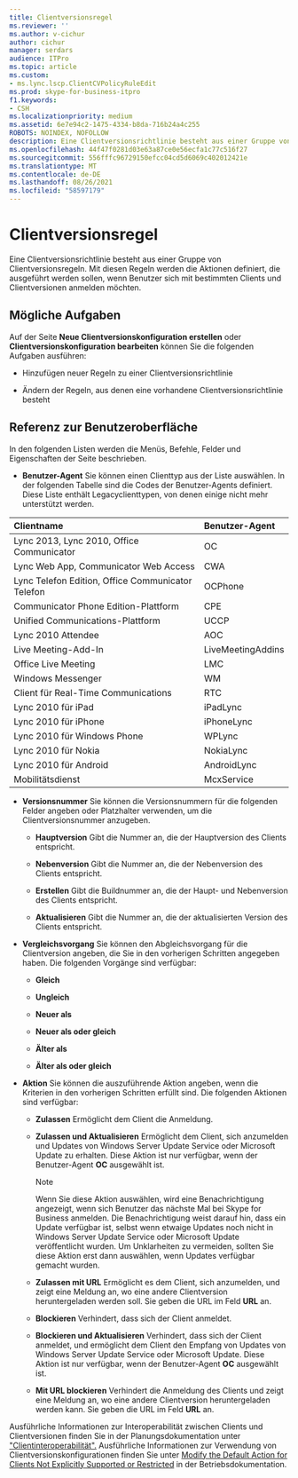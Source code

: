 ```yaml
---
title: Clientversionsregel
ms.reviewer: ''
ms.author: v-cichur
author: cichur
manager: serdars
audience: ITPro
ms.topic: article
ms.custom:
- ms.lync.lscp.ClientCVPolicyRuleEdit
ms.prod: skype-for-business-itpro
f1.keywords:
- CSH
ms.localizationpriority: medium
ms.assetid: 6e7e94c2-1475-4334-b8da-716b24a4c255
ROBOTS: NOINDEX, NOFOLLOW
description: Eine Clientversionsrichtlinie besteht aus einer Gruppe von Clientversionsregeln. Mit diesen Regeln werden die Aktionen definiert, die ausgeführt werden sollen, wenn Benutzer sich mit bestimmten Clients und Clientversionen anmelden möchten.
ms.openlocfilehash: 44f47f0281d03e63a87ce0e56ecfa1c77c516f27
ms.sourcegitcommit: 556fffc96729150efcc04cd5d6069c402012421e
ms.translationtype: MT
ms.contentlocale: de-DE
ms.lasthandoff: 08/26/2021
ms.locfileid: "58597179"
---
```

# <a name="client-version-rule"></a>Clientversionsregel

Eine Clientversionsrichtlinie besteht aus einer Gruppe von Clientversionsregeln. Mit diesen Regeln werden die Aktionen definiert, die ausgeführt werden sollen, wenn Benutzer sich mit bestimmten Clients und Clientversionen anmelden möchten.

## <a name="tasks-you-can-perform"></a>Mögliche Aufgaben

Auf der Seite **Neue Clientversionskonfiguration erstellen** oder **Clientversionskonfiguration bearbeiten** können Sie die folgenden Aufgaben ausführen:

- Hinzufügen neuer Regeln zu einer Clientversionsrichtlinie

- Ändern der Regeln, aus denen eine vorhandene Clientversionsrichtlinie besteht

## <a name="ui-reference"></a>Referenz zur Benutzeroberfläche

In den folgenden Listen werden die Menüs, Befehle, Felder und Eigenschaften der Seite beschrieben.

- **Benutzer-Agent** Sie können einen Clienttyp aus der Liste auswählen. In der folgenden Tabelle sind die Codes der Benutzer-Agents definiert. Diese Liste enthält Legacyclienttypen, von denen einige nicht mehr unterstützt werden.

|**Clientname**|**Benutzer-Agent**|
|:-----|:-----|
|Lync 2013, Lync 2010, Office Communicator  <br/> |OC  <br/> |
|Lync Web App, Communicator Web Access  <br/> |CWA  <br/> |
|Lync Telefon Edition, Office Communicator Telefon  <br/> |OCPhone  <br/> |
|Communicator Phone Edition-Plattform  <br/> |CPE  <br/> |
|Unified Communications-Plattform  <br/> |UCCP  <br/> |
|Lync 2010 Attendee  <br/> |AOC  <br/> |
|Live Meeting-Add-In  <br/> |LiveMeetingAddins  <br/> |
|Office Live Meeting  <br/> |LMC  <br/> |
|Windows Messenger  <br/> |WM  <br/> |
|Client für Real-Time Communications  <br/> |RTC  <br/> |
|Lync 2010 für iPad  <br/> |iPadLync  <br/> |
|Lync 2010 für iPhone  <br/> |iPhoneLync  <br/> |
|Lync 2010 für Windows Phone  <br/> |WPLync  <br/> |
|Lync 2010 für Nokia  <br/> |NokiaLync  <br/> |
|Lync 2010 für Android  <br/> |AndroidLync  <br/> |
|Mobilitätsdienst  <br/> |McxService  <br/> |

- **Versionsnummer** Sie können die Versionsnummern für die folgenden Felder angeben oder Platzhalter verwenden, um die Clientversionsnummer anzugeben.

  - **Hauptversion** Gibt die Nummer an, die der Hauptversion des Clients entspricht.

  - **Nebenversion** Gibt die Nummer an, die der Nebenversion des Clients entspricht.

  - **Erstellen** Gibt die Buildnummer an, die der Haupt- und Nebenversion des Clients entspricht.

  - **Aktualisieren** Gibt die Nummer an, die der aktualisierten Version des Clients entspricht.

- **Vergleichsvorgang** Sie können den Abgleichsvorgang für die Clientversion angeben, die Sie in den vorherigen Schritten angegeben haben. Die folgenden Vorgänge sind verfügbar:

  - **Gleich**

  - **Ungleich**

  - **Neuer als**

  - **Neuer als oder gleich**

  - **Älter als**

  - **Älter als oder gleich**

- **Aktion** Sie können die auszuführende Aktion angeben, wenn die Kriterien in den vorherigen Schritten erfüllt sind. Die folgenden Aktionen sind verfügbar:

  - **Zulassen** Ermöglicht dem Client die Anmeldung.

  - **Zulassen und Aktualisieren** Ermöglicht dem Client, sich anzumelden und Updates von Windows Server Update Service oder Microsoft Update zu erhalten. Diese Aktion ist nur verfügbar, wenn der Benutzer-Agent **OC** ausgewählt ist.

    > [!NOTE]
    > Wenn Sie diese Aktion auswählen, wird eine Benachrichtigung angezeigt, wenn sich Benutzer das nächste Mal bei Skype for Business anmelden. Die Benachrichtigung weist darauf hin, dass ein Update verfügbar ist, selbst wenn etwaige Updates noch nicht in Windows Server Update Service oder Microsoft Update veröffentlicht wurden. Um Unklarheiten zu vermeiden, sollten Sie diese Aktion erst dann auswählen, wenn Updates verfügbar gemacht wurden.

  - **Zulassen mit URL** Ermöglicht es dem Client, sich anzumelden, und zeigt eine Meldung an, wo eine andere Clientversion heruntergeladen werden soll. Sie geben die URL im Feld **URL** an.

  - **Blockieren** Verhindert, dass sich der Client anmeldet.

  - **Blockieren und Aktualisieren** Verhindert, dass sich der Client anmeldet, und ermöglicht dem Client den Empfang von Updates von Windows Server Update Service oder Microsoft Update. Diese Aktion ist nur verfügbar, wenn der Benutzer-Agent **OC** ausgewählt ist.

  - **Mit URL blockieren**   Verhindert die Anmeldung des Clients und zeigt eine Meldung an, wo eine andere Clientversion heruntergeladen werden kann. Sie geben die URL im Feld **URL** an.

Ausführliche Informationen zur Interoperabilität zwischen Clients und Clientversionen finden Sie in der Planungsdokumentation unter ["Clientinteroperabilität".](/previous-versions/office/lync-server-2013/lync-server-2013-client-interoperability-in-lync-2013) Ausführliche Informationen zur Verwendung von Clientversionskonfigurationen finden Sie unter [Modify the Default Action for Clients Not Explicitly Supported or Restricted](/previous-versions/office/lync-server-2013/lync-server-2013-modify-the-default-action-for-clients-not-explicitly-supported-or-restricted) in der Betriebsdokumentation.